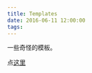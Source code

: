 ```yaml
---
title: Templates
date: 2016-06-11 12:00:00
tags:
---
```


一些奇怪的模板。

<!-- more -->

点[这里](https://github.com/q234rty/OI-Templates)